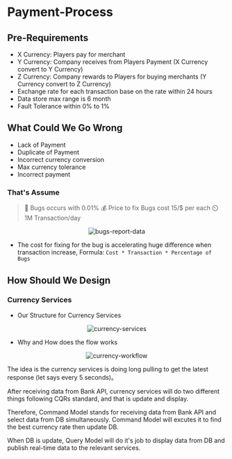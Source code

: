 # Payment-Process

## Pre-Requirements

- X Currency: Players pay for merchant
- Y Currency: Company receives from Players Payment (X Currency convert to Y Currency)
- Z Currency: Company rewards to Players for buying merchants (Y Currency convert to Z Currency)
- Exchange rate for each transaction base on the rate within 24 hours
- Data store max range is 6 month
- Fault Tolerance within 0% to 1%

## What Could We Go Wrong

- Lack of Payment
- Duplicate of Payment
- Incorrect currency conversion
- Max currency tolerance
- Incorrect payment

### That's Assume

> :bug: Bugs occurs with 0.01%
> :moneybag: Price to fix Bugs cost 15/\$ per each
> :timer_clock: 1M Transaction/day

<p align="center">
  <img src="https://i.imgur.com/H3Mvh5l.png" alt="bugs-report-data"/>
</p>

- The cost for fixing for the bug is accelerating huge difference when transaction increase, Formula: `Cost * Transaction * Percentage of Bugs`

## How Should We Design

### Currency Services

- Our Structure for Currency Services

<p align="center">
  <img src="https://i.imgur.com/dczhgXE.png" alt="currency-services"/>
</p>

- Why and How does the flow works

<p align="center">
  <img src="https://i.imgur.com/t8mUyH9.png" alt="currency-workflow"/>
</p>

The idea is the currency services is doing long pulling to get the latest response (let says every 5 seconds)。

After receiving data from Bank API, currency services will do two different things following CQRs standard, and that is update and display.

Therefore, Command Model stands for receiving data from Bank API and select data from DB simultaneously. Command Model will excutes it to find the best currency rate then update DB.

When DB is update, Query Model will do it's job to display data from DB and publish real-time data to the relevant services.
